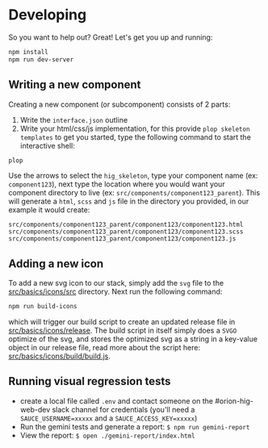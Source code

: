 # Developing

So you want to help out? Great! Let's get you up and running:

```bash
npm install
npm run dev-server
```

## Writing a new component
Creating a new component (or subcomponent) consists of 2 parts:
1. Write the `interface.json` outline
2. Write your html/css/js implementation, for this provide `plop skeleton templates` to get you started, type the following command to start the interactive shell:

```bash
plop
```
Use the arrows to select the `hig_skeleton`, type your component name (ex: `component123`), next type the location where you would want your component directory to live (ex: `src/components/component123_parent`). This will generate a `html`, `scss` and `js` file in the directory you provided, in our example it would create:
```
src/components/component123_parent/component123/component123.html
src/components/component123_parent/component123/component123.scss
src/components/component123_parent/component123/component123.js
```

## Adding a new icon
To add a new svg icon to our stack, simply add the `svg` file to the [src/basics/icons/src](src/basics/icons/src) directory.
Next run the following command:
```bash
npm run build-icons
```
which will trigger our build script to create an updated release file in [src/basics/icons/release](src/basics/icons/release). The build script in itself simply does a `SVGO` optimize of the svg, and stores the optimized svg as a string in a key-value object in our release file, read more about the script here: [src/basics/icons/build/build.js](src/basics/icons/build/build.js).

## Running visual regression tests

- create a local file called `.env` and contact someone on the #orion-hig-web-dev slack channel for credentials (you'll need a `SAUCE_USERNAME=xxxxx` and a `SAUCE_ACCESS_KEY=xxxxx`)
- Run the gemini tests and generate a report: `$ npm run gemini-report`
- View the report: `$ open ./gemini-report/index.html`
